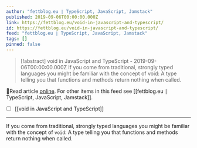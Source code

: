 ```yaml
---
author: "fettblog․eu ∣ TypeScript, JavaScript, Jamstack"
published: 2019-09-06T00:00:00.000Z
link: https://fettblog.eu/void-in-javascript-and-typescript/
id: https://fettblog.eu/void-in-javascript-and-typescript/
feed: "fettblog․eu ∣ TypeScript, JavaScript, Jamstack"
tags: []
pinned: false
---
```

> [!abstract] void in JavaScript and TypeScript - 2019-09-06T00:00:00.000Z
> If you come from traditional, strongly typed languages you might be familiar with the concept of void: A type telling you that functions and methods return nothing when called.

🔗Read article [online](https://fettblog.eu/void-in-javascript-and-typescript/). For other items in this feed see [[fettblog․eu ∣ TypeScript, JavaScript, Jamstack]].

- [ ] [[void in JavaScript and TypeScript]]
- - -
If you come from traditional, strongly typed languages you might be familiar with the concept of `void`: A type telling you that functions and methods return nothing when called.
